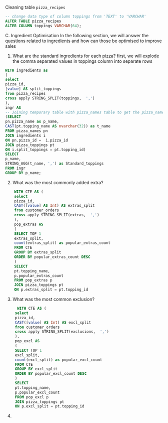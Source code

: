 Cleaning table `pizza_recipes`

```sql
-- change data type of column toppings from 'TEXT' to 'VARCHAR'
ALTER TABLE pizza_recipes
ALTER COLUMN toppings VARCHAR(64);
```
C. Ingredient Optimisation
In the following section, we will answer the questions related to ingredients and how can those be optimised to improve sales

1. What are the standard ingredients for each pizza?
first, we will explode the comma separated values in toppings column into separate rows

```sql
WITH ingredients as
(
select 
pizza_id, 
[value] AS split_toppings 
from pizza_recipes 
cross apply STRING_SPLIT(toppings,  ',')
),
ingr AS 
-- Joining temporary table with pizza_names table to get the pizza_names and then with pizza_toppings table to get the names of the toppings
(SELECT
pn.pizza_name as p_name,
CAST(pt.topping_name AS nvarchar(32)) as t_name
FROM pizza_names pn
JOIN ingredients i
ON pn.pizza_id =  i.pizza_id
JOIN pizza_toppings pt
ON i.split_toppings = pt.topping_id)
SELECT 
p_name,
STRING_AGG(t_name, ',') as Standard_toppings
FROM ingr
GROUP BY p_name;
```

2. What was the most commonly added extra?
```sql
    WITH CTE AS (
    select 
    pizza_id,
    CAST([value] AS Int) AS extras_split 
    from customer_orders
    cross apply STRING_SPLIT(extras,  ',')
    ),
    pop_extras AS
    (
    SELECT TOP 1 
    extras_split, 
    count(extras_split) as popular_extras_count
    FROM CTE 
    GROUP BY extras_split
    ORDER BY popular_extras_count DESC
    ) 
    SELECT 
    pt.topping_name,
    p.popular_extras_count
    FROM pop_extras p 
    JOIN pizza_toppings pt 
    ON p.extras_split = pt.topping_id
```

3. What was the most common exclusion?
   ```sql
     WITH CTE AS (
    select 
    pizza_id,
    CAST([value] AS Int) AS excl_split 
    from customer_orders
    cross apply STRING_SPLIT(exclusions,  ',')
    ),
    pop_excl AS
    (
    SELECT TOP 1 
    excl_split, 
    count(excl_split) as popular_excl_count
    FROM CTE 
    GROUP BY excl_split
    ORDER BY popular_excl_count DESC
    ) 
    SELECT 
    pt.topping_name,
    p.popular_excl_count
    FROM pop_excl p 
    JOIN pizza_toppings pt 
    ON p.excl_split = pt.topping_id
   ```

4. 
   


